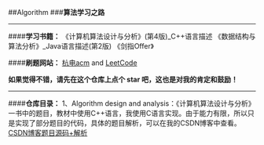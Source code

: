 ##Algorithm
###**算法学习之路**

----------

####**学习书籍：**
《计算机算法设计与分析》(第4版)_C++语言描述
《数据结构与算法分析》_Java语言描述(第2版)
《剑指Offer》

####**刷题网站：**
[杭电acm](http://acm.hdu.edu.cn/)
    and   [LeetCode](https://leetcode.com/problemset/algorithms/)

**如果觉得不错，请先在这个仓库上点个 star 吧，这也是对我的肯定和鼓励！**


----------
####**仓库目录：**
1、Algorithm design and analysis：《计算机算法设计与分析》一书中的题目，教材中使用C++语言，我使用C语言实现。由于能力有限，所以只是实现了部分题目的代码，具体的题目解析，可以在我的CSDN博客中查看。
[CSDN博客题目源码+解析](http://blog.csdn.net/hlk_1135/article/details/53976052)
